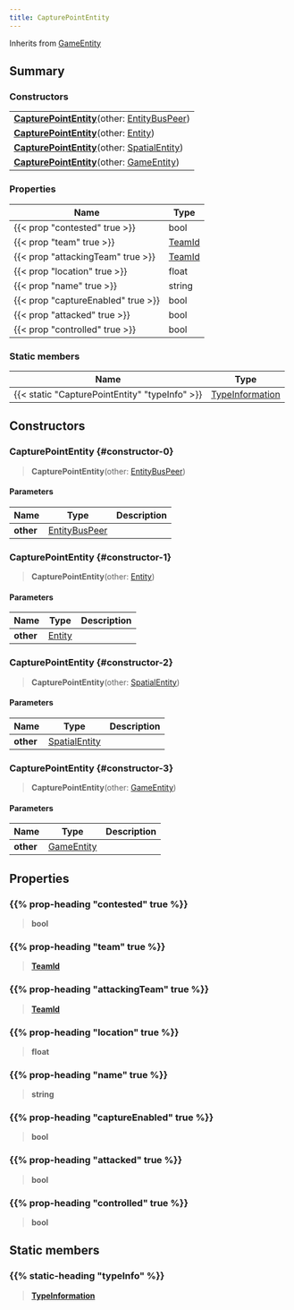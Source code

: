 ```yaml
---
title: CapturePointEntity
---
```


Inherits from [GameEntity](/vext/ref/client/type/gameentity)

## Summary

### Constructors

|  |
| --- |
| **[CapturePointEntity](#constructor-0)**(other: [EntityBusPeer](/vext/ref/shared/type/entitybuspeer)) |
| **[CapturePointEntity](#constructor-1)**(other: [Entity](/vext/ref/shared/type/entity)) |
| **[CapturePointEntity](#constructor-2)**(other: [SpatialEntity](/vext/ref/shared/type/spatialentity)) |
| **[CapturePointEntity](#constructor-3)**(other: [GameEntity](/vext/ref/client/type/gameentity)) |

### Properties

| Name | Type |
| ---- | ---- |
| {{< prop "contested" true >}} | bool |
| {{< prop "team" true >}} | [TeamId](/vext/ref/fb/teamid) |
| {{< prop "attackingTeam" true >}} | [TeamId](/vext/ref/fb/teamid) |
| {{< prop "location" true >}} | float |
| {{< prop "name" true >}} | string |
| {{< prop "captureEnabled" true >}} | bool |
| {{< prop "attacked" true >}} | bool |
| {{< prop "controlled" true >}} | bool |

### Static members

| Name | Type |
| ---- | ---- |
| {{< static "CapturePointEntity" "typeInfo" >}} | [TypeInformation](/vext/ref/shared/type/typeinformation) |

## Constructors

### CapturePointEntity {#constructor-0}

> **CapturePointEntity**(other: [EntityBusPeer](/vext/ref/shared/type/entitybuspeer))

#### Parameters

| Name | Type | Description |
| ---- | ---- | ----------- |
| **other** | [EntityBusPeer](/vext/ref/shared/type/entitybuspeer) |  |

### CapturePointEntity {#constructor-1}

> **CapturePointEntity**(other: [Entity](/vext/ref/shared/type/entity))

#### Parameters

| Name | Type | Description |
| ---- | ---- | ----------- |
| **other** | [Entity](/vext/ref/shared/type/entity) |  |

### CapturePointEntity {#constructor-2}

> **CapturePointEntity**(other: [SpatialEntity](/vext/ref/shared/type/spatialentity))

#### Parameters

| Name | Type | Description |
| ---- | ---- | ----------- |
| **other** | [SpatialEntity](/vext/ref/shared/type/spatialentity) |  |

### CapturePointEntity {#constructor-3}

> **CapturePointEntity**(other: [GameEntity](/vext/ref/client/type/gameentity))

#### Parameters

| Name | Type | Description |
| ---- | ---- | ----------- |
| **other** | [GameEntity](/vext/ref/client/type/gameentity) |  |

## Properties

### {{% prop-heading "contested" true %}}

> **bool**

### {{% prop-heading "team" true %}}

> **[TeamId](/vext/ref/fb/teamid)**

### {{% prop-heading "attackingTeam" true %}}

> **[TeamId](/vext/ref/fb/teamid)**

### {{% prop-heading "location" true %}}

> **float**

### {{% prop-heading "name" true %}}

> **string**

### {{% prop-heading "captureEnabled" true %}}

> **bool**

### {{% prop-heading "attacked" true %}}

> **bool**

### {{% prop-heading "controlled" true %}}

> **bool**

## Static members

### {{% static-heading "typeInfo" %}}

> **[TypeInformation](/vext/ref/shared/type/typeinformation)**

